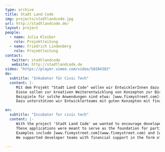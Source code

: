 ```yaml
---
type: archive
title: Stadt Land Code
img: projects/stadtlandcode.jpg
url: http://stadtlandcode.de/
layout: project
people:
  - name: Julia Kloiber
    role: Projektleitung
  - name: Friedrich Lindenberg
    role: Projektleitung
contact:
   twitter: stadtlandcode
   website: http://stadtlandcode.de
video: "https://player.vimeo.com/video/50284383"
de:
  subtitle: "Inkubator für Civic Tech"
  content: |-
     Mit dem Projekt "Stadt Land Code" wollen wir EntwicklerInnen dazu aufrufen, nützliche digitale Anwendungen für den öffentlichen Bereich zu erstellen. 
     Diese sollen zur kreativen Weiterentwicklung von Konzepten zur Bürgerbeteiligung und transparentem Verwaltungs- und Regierungshandeln beitragen. 
     Beispiele für solche Anwendungen sind etwa: [www.fixmystreet.com](www.fixmystreet.com) oder [www.everyblock.com](www.everyblock.com). 
     Dazu unterstützen wir Entwicklerteams mit guten Konzepten mit finanzieller Starthilfe in Form von Stipendien und laden sie zu einem Camp mit Workshops nach Berlin ein.

en:
  subtitle: "Incubator for civic tech"
  content: |-
     With the project 'Stadt Land Code' we wanted to encourage developers to create useful digital applications for the public space. 
     These applications were meant to serve as the foundation for participatory mechanisms and increased transparency in public administration. 
     Examples include [www.fixmystreet.com](www.fixmystreet.com) and [www.everyblock.com](www.everyblock.com). 
     We supported developer teams with financial support in the form of stipends and invited them to a camp with workshops in Berlin. 
     
---
```


